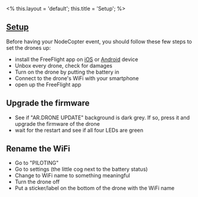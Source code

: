 <%
this.layout = 'default';
this.title = 'Setup';
%>

<h2 id="setup"><a href="#setup">Setup</a></h2>

Before having your NodeCopter event, you should follow these few steps to set
the drones up:

* install the FreeFlight app on [iOS](http://itunes.apple.com/en/app/free-flight/id373065271?mt=8) or [Android](https://play.google.com/store/apps/details?id=com.parrot.freeflight&hl=en) device
* Unbox every drone, check for damages
* Turn on the drone by putting the battery in
* Connect to the drone's WiFi with your smartphone
* open up the FreeFlight app

## Upgrade the firmware

* See if "AR.DRONE UPDATE" background is dark grey. If so, press it and upgrade the firmware of the drone
* wait for the restart and see if all four LEDs are green

## Rename the WiFi

* Go to "PILOTING"
* Go to settings (the little cog next to the battery status)
* Change to WiFi name to something meaningful
* Turn the drone off
* Put a sticker/label on the bottom of the drone with the WiFi name
